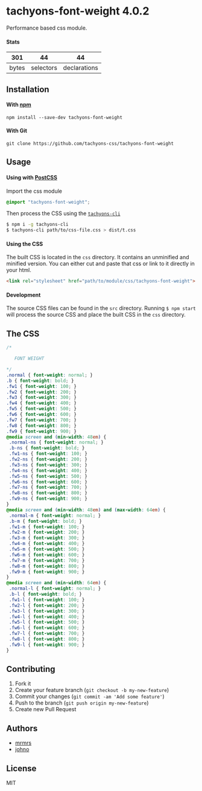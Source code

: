 # tachyons-font-weight 4.0.2

Performance based css module.

#### Stats

301 | 44 | 44
---|---|---
bytes | selectors | declarations

## Installation

#### With [npm](https://npmjs.com)

```
npm install --save-dev tachyons-font-weight
```

#### With Git

```
git clone https://github.com/tachyons-css/tachyons-font-weight
```

## Usage

#### Using with [PostCSS](https://github.com/postcss/postcss)

Import the css module

```css
@import "tachyons-font-weight";
```

Then process the CSS using the [`tachyons-cli`](https://github.com/tachyons-css/tachyons-cli)

```sh
$ npm i -g tachyons-cli
$ tachyons-cli path/to/css-file.css > dist/t.css
```

#### Using the CSS

The built CSS is located in the `css` directory. It contains an unminified and minified version.
You can either cut and paste that css or link to it directly in your html.

```html
<link rel="stylesheet" href="path/to/module/css/tachyons-font-weight">
```

#### Development

The source CSS files can be found in the `src` directory.
Running `$ npm start` will process the source CSS and place the built CSS in the `css` directory.

## The CSS

```css
/*

   FONT WEIGHT

*/
.normal { font-weight: normal; }
.b { font-weight: bold; }
.fw1 { font-weight: 100; }
.fw2 { font-weight: 200; }
.fw3 { font-weight: 300; }
.fw4 { font-weight: 400; }
.fw5 { font-weight: 500; }
.fw6 { font-weight: 600; }
.fw7 { font-weight: 700; }
.fw8 { font-weight: 800; }
.fw9 { font-weight: 900; }
@media screen and (min-width: 48em) {
 .normal-ns { font-weight: normal; }
 .b-ns { font-weight: bold; }
 .fw1-ns { font-weight: 100; }
 .fw2-ns { font-weight: 200; }
 .fw3-ns { font-weight: 300; }
 .fw4-ns { font-weight: 400; }
 .fw5-ns { font-weight: 500; }
 .fw6-ns { font-weight: 600; }
 .fw7-ns { font-weight: 700; }
 .fw8-ns { font-weight: 800; }
 .fw9-ns { font-weight: 900; }
}
@media screen and (min-width: 48em) and (max-width: 64em) {
 .normal-m { font-weight: normal; }
 .b-m { font-weight: bold; }
 .fw1-m { font-weight: 100; }
 .fw2-m { font-weight: 200; }
 .fw3-m { font-weight: 300; }
 .fw4-m { font-weight: 400; }
 .fw5-m { font-weight: 500; }
 .fw6-m { font-weight: 600; }
 .fw7-m { font-weight: 700; }
 .fw8-m { font-weight: 800; }
 .fw9-m { font-weight: 900; }
}
@media screen and (min-width: 64em) {
 .normal-l { font-weight: normal; }
 .b-l { font-weight: bold; }
 .fw1-l { font-weight: 100; }
 .fw2-l { font-weight: 200; }
 .fw3-l { font-weight: 300; }
 .fw4-l { font-weight: 400; }
 .fw5-l { font-weight: 500; }
 .fw6-l { font-weight: 600; }
 .fw7-l { font-weight: 700; }
 .fw8-l { font-weight: 800; }
 .fw9-l { font-weight: 900; }
}
```

## Contributing

1. Fork it
2. Create your feature branch (`git checkout -b my-new-feature`)
3. Commit your changes (`git commit -am 'Add some feature'`)
4. Push to the branch (`git push origin my-new-feature`)
5. Create new Pull Request

## Authors

* [mrmrs](http://mrmrs.io)
* [johno](http://johnotander.com)

## License

MIT


